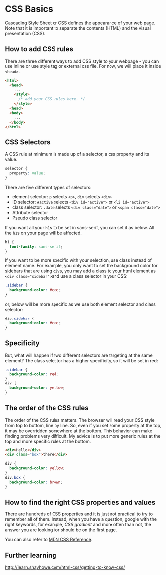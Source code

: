 # CSS Basics

Cascading Style Sheet or CSS defines the appearance of your web page. Note that it is important to separate the contents (HTML) and the visual presentation (CSS).

## How to add CSS rules
There are three different ways to add CSS style to your webpage - you can use inline or use style tag or external css file. For now, we will place it inside `<head>`.
```html
<html>
  <head>
    ...
    <style>
      /* add your CSS rules here. */
    </style>
  <head>
  <body>
    ...
  </body>
</html>
```

## CSS Selectors
A CSS rule at minimum is made up of a selector, a css property and its value.
```css
selector {
  property: value;
}
```

There are five different types of selectors:
  - element selector: `p` selects `<p>`, `div` selects `<div>`
  - ID selector: `#active` selects `<div id="active">` or `<li id="active">`
  - class selector: `.date` selects `<div class="date">` or `<span class="date">`
  - Attribute selector
  - Pseudo class selector

If you want all your `h1`s to be set in sans-serif, you can set it as below. All the `h1`s on your page will be affected.
```css
h1 {
  font-family: sans-serif;
}
```

If you want to be more specific with your selection, use class instead of element name. For example, you only want to set the background color for sidebars that are using `div`s, you may add a class to your html element as `<div class="sidebar">`and use a class selector in your CSS:
```css
.sidebar {
  background-color: #ccc;
}
```
or, below will be more specific as we use both element selector and class selector:
```css
div.sidebar {
  background-color: #ccc;
}
```

## Specificity
But, what will happen if two different selectors are targeting at the same element? The class selector has a higher specificity, so it will be set in red:
```css
.sidebar {
  background-color: red;
}
div {
  background-color: yellow;
}
```

## The order of the CSS rules
The order of the CSS rules matters. The browser will read your CSS style from top to bottom, line by line. So, even if you set some property at the top, it may be overridden somewhere at the bottom. This behavior can make finding problems very difficult. My advice is to put more generic rules at the top and more specific rules at the bottom.
```html
<div>Hello</div>
<div class="box">there</div>
```
```css
div {
  background-color: yellow;
}
div.box {
  background-color: brown;
}
```

## How to find the right CSS properties and values
There are hundreds of CSS properties and it is just not practical to try to remember all of them. Instead, when you have a question, google with the right keywords, for example, *CSS gradient* and more often than not, the answer you are looking for should be on the first page.

You can also refer to [MDN CSS Reference](https://developer.mozilla.org/en-US/docs/Web/CSS/Reference).

## Further learning
http://learn.shayhowe.com/html-css/getting-to-know-css/


